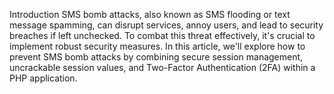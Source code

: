 Introduction
SMS bomb attacks, also known as SMS flooding or text message spamming, can disrupt services, annoy users, and lead to security breaches if left unchecked. To combat this threat effectively, it's crucial to implement robust security measures. In this article, we'll explore how to prevent SMS bomb attacks by combining secure session management, uncrackable session values, and Two-Factor Authentication (2FA) within a PHP application.
